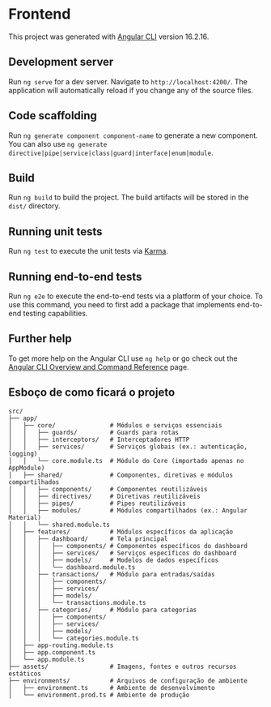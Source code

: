 # Frontend

This project was generated with [Angular CLI](https://github.com/angular/angular-cli) version 16.2.16.

## Development server

Run `ng serve` for a dev server. Navigate to `http://localhost:4200/`. The application will automatically reload if you change any of the source files.

## Code scaffolding

Run `ng generate component component-name` to generate a new component. You can also use `ng generate directive|pipe|service|class|guard|interface|enum|module`.

## Build

Run `ng build` to build the project. The build artifacts will be stored in the `dist/` directory.

## Running unit tests

Run `ng test` to execute the unit tests via [Karma](https://karma-runner.github.io).

## Running end-to-end tests

Run `ng e2e` to execute the end-to-end tests via a platform of your choice. To use this command, you need to first add a package that implements end-to-end testing capabilities.

## Further help

To get more help on the Angular CLI use `ng help` or go check out the [Angular CLI Overview and Command Reference](https://angular.io/cli) page.

## Esboço de como ficará o projeto

```
src/
├── app/
│   ├── core/               # Módulos e serviços essenciais
│   │   ├── guards/         # Guards para rotas
│   │   ├── interceptors/   # Interceptadores HTTP
│   │   ├── services/       # Serviços globais (ex.: autenticação, logging)
│   │   └── core.module.ts  # Módulo do Core (importado apenas no AppModule)
│   ├── shared/             # Componentes, diretivas e módulos compartilhados
│   │   ├── components/     # Componentes reutilizáveis
│   │   ├── directives/     # Diretivas reutilizáveis
│   │   ├── pipes/          # Pipes reutilizáveis
│   │   ├── modules/        # Módulos compartilhados (ex.: Angular Material)
│   │   └── shared.module.ts
│   ├── features/           # Módulos específicos da aplicação
│   │   ├── dashboard/      # Tela principal
│   │   │   ├── components/ # Componentes específicos do dashboard
│   │   │   ├── services/   # Serviços específicos do dashboard
│   │   │   ├── models/     # Modelos de dados específicos
│   │   │   └── dashboard.module.ts
│   │   ├── transactions/   # Módulo para entradas/saídas
│   │   │   ├── components/
│   │   │   ├── services/
│   │   │   ├── models/
│   │   │   └── transactions.module.ts
│   │   ├── categories/     # Módulo para categorias
│   │   │   ├── components/
│   │   │   ├── services/
│   │   │   ├── models/
│   │   │   └── categories.module.ts
│   ├── app-routing.module.ts
│   ├── app.component.ts
│   └── app.module.ts
├── assets/                 # Imagens, fontes e outros recursos estáticos
├── environments/           # Arquivos de configuração de ambiente
│   ├── environment.ts      # Ambiente de desenvolvimento
│   └── environment.prod.ts # Ambiente de produção

``` 